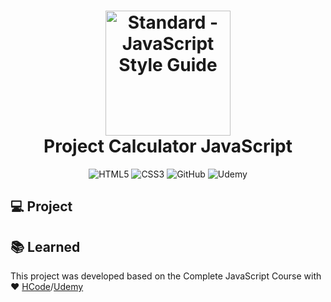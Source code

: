  <h1 align="center">
  <a href="https://standardjs.com"><img src="https://www.flaticon.com/svg/vstatic/svg/919/919828.svg?token=exp=1619027182~hmac=4215003abcd8c63f17295880c066189d" alt="Standard - JavaScript Style Guide" width="200"></a>
   <br>
 Project Calculator JavaScript
  <br>
</h1>

<p align="center">
 <img alt="HTML5" src="https://img.shields.io/badge/html5%20-%23E34F26.svg?&style=for-the-badge&logo=html5&logoColor=white">
 <img alt="CSS3" src="https://img.shields.io/badge/css3%20-%231572B6.svg?&style=for-the-badge&logo=css3&logoColor=white">
 <img alt="GitHub" src="https://img.shields.io/badge/github%20-%23121011.svg?&style=for-the-badge&logo=github&logoColor=white">
 <img alt="Udemy" src="https://img.shields.io/badge/Udemy%20-%23EA5252.svg?&style=for-the-badge&logo=Udemy&logoColor=white">
</p>

## 💻 Project

## :books: Learned


This project was developed based on the Complete JavaScript Course with ♥ [HCode](https://hcode.com.br/)/[Udemy](https://www.udemy.com/course/javascript-curso-completo/)
